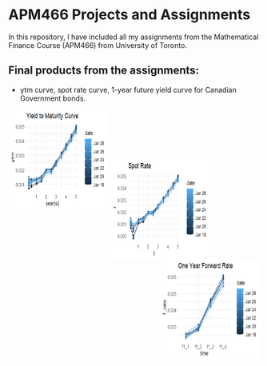 # APM466 Projects and Assignments
In this repository, I have included all my assignments from the Mathematical Finance Course (APM466) from University of Toronto. 
## Final products from the assignments: 
- ytm curve, spot rate curve, 1-year future yield curve for Canadian Government bonds. 
<img src = "https://raw.githubusercontent.com/rhungc/APM466-Projects-and-Assignments/main/ytm%20plot.png" width = "200" height = "200">
<img src = "https://raw.githubusercontent.com/rhungc/APM466-Projects-and-Assignments/main/spot%20rate%20plot.png" width = "200" height = "200" align = middle>
<img src = "https://raw.githubusercontent.com/rhungc/APM466-Projects-and-Assignments/main/Forward%20Rate%20plot.png" width = "200" height = "200" align = right>
